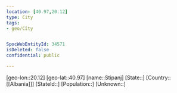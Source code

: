 ```yaml
---
location: [40.97,20.12]
type: City
tags:
- geo/City


SpocWebEntityId: 34571
isDeleted: false
confidential: public

---
```

[geo-lon::20.12]
[geo-lat::40.97]
[name::Stipanj]
[State::]
[Country::[[Albania]]]
[StateId::]
[Population::]
[Unknown::]

